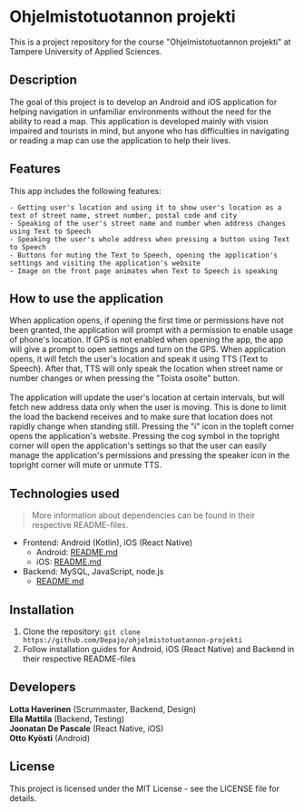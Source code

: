 # Ohjelmistotuotannon projekti

This is a project repository for the course "Ohjelmistotuotannon projekti" at Tampere University of Applied Sciences.

## Description

The goal of this project is to develop an Android and iOS application for helping navigation in unfamiliar environments without the need for the ability to read a map.
This application is developed mainly with vision impaired and tourists in mind, but anyone who has difficulties in navigating or reading a map can use the application to help their lives.

## Features

This app includes the following features:

    - Getting user's location and using it to show user's location as a text of street name, street number, postal code and city
    - Speaking of the user's street name and number when address changes using Text to Speech
    - Speaking the user's whole address when pressing a button using Text to Speech
    - Buttons for muting the Text to Speech, opening the application's settings and visiting the application's website
    - Image on the front page animates when Text to Speech is speaking
    
## How to use the application

When application opens, if opening the first time or permissions have not been granted, the application will prompt with a permission to enable usage of phone's location. If GPS is not enabled when opening the app, the app will give a prompt to open settings and turn on the GPS.
When application opens, it will fetch the user's location and speak it using TTS (Text to Speech). After that, TTS will only speak the location when street name or number changes or when pressing the "Toista osoite" button.</br></br>
The application will update the user's location at certain intervals, but will fetch new address data only when the user is moving. This is done to limit the load the backend receives and to make sure that location does not rapidly change when standing still.
Pressing the "i" icon in the topleft corner opens the application's website. Pressing the cog symbol in the topright corner will open the application's settings so that the user can easily manage the application's permissions and pressing the speaker icon in the topright corner
will mute or unmute TTS.

## Technologies used

> More information about dependencies can be found in their respective README-files.

- Frontend: Android (Kotlin), iOS (React Native)
  - Android: [README.md](aaniohjaus-android-native/README.md)
  - iOS: [README.md](aaniohjaus/README.md)
- Backend: MySQL, JavaScript, node.js
  - [README.md](aaniohjaus-backend/README.md)

## Installation

1. Clone the repository: `git clone https://github.com/Depajo/ohjelmistotuotannon-projekti`
2. Follow installation guides for Android, iOS (React Native) and Backend in their respective README-files

## Developers

**Lotta Haverinen** (Scrummaster, Backend, Design)</br>
**Ella Mattila** (Backend, Testing)</br>
**Joonatan De Pascale** (React Native, iOS)</br>
**Otto Kyösti** (Android)

## License

This project is licensed under the MIT License - see the LICENSE file for details.

